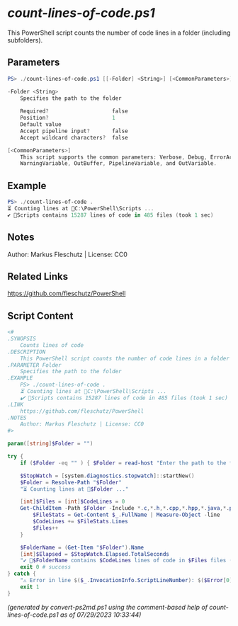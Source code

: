 *count-lines-of-code.ps1*
================

This PowerShell script counts the number of code lines in a folder (including subfolders).

Parameters
----------
```powershell
PS> ./count-lines-of-code.ps1 [[-Folder] <String>] [<CommonParameters>]

-Folder <String>
    Specifies the path to the folder
    
    Required?                    false
    Position?                    1
    Default value                
    Accept pipeline input?       false
    Accept wildcard characters?  false

[<CommonParameters>]
    This script supports the common parameters: Verbose, Debug, ErrorAction, ErrorVariable, WarningAction, 
    WarningVariable, OutBuffer, PipelineVariable, and OutVariable.
```

Example
-------
```powershell
PS> ./count-lines-of-code .
⏳ Counting lines at 📂C:\PowerShell\Scripts ...
✔️ 📂Scripts contains 15287 lines of code in 485 files (took 1 sec)

```

Notes
-----
Author: Markus Fleschutz | License: CC0

Related Links
-------------
https://github.com/fleschutz/PowerShell

Script Content
--------------
```powershell
<#
.SYNOPSIS
	Counts lines of code
.DESCRIPTION
	This PowerShell script counts the number of code lines in a folder (including subfolders).
.PARAMETER Folder
	Specifies the path to the folder
.EXAMPLE
	PS> ./count-lines-of-code .
	⏳ Counting lines at 📂C:\PowerShell\Scripts ...
	✔️ 📂Scripts contains 15287 lines of code in 485 files (took 1 sec)
.LINK
	https://github.com/fleschutz/PowerShell
.NOTES
	Author: Markus Fleschutz | License: CC0
#>

param([string]$Folder = "")

try {
	if ($Folder -eq "" ) { $Folder = read-host "Enter the path to the folder" }

	$StopWatch = [system.diagnostics.stopwatch]::startNew()
	$Folder = Resolve-Path "$Folder"
	"⏳ Counting lines at 📂$Folder ..."

	[int]$Files = [int]$CodeLines = 0
	Get-ChildItem -Path $Folder -Include *.c,*.h,*.cpp,*.hpp,*.java,*.ps1 -Recurse | ForEach-Object {
		$FileStats = Get-Content $_.FullName | Measure-Object -line
		$CodeLines += $FileStats.Lines
		$Files++
	}

	$FolderName = (Get-Item "$Folder").Name
	[int]$Elapsed = $StopWatch.Elapsed.TotalSeconds
	"✔️ 📂$FolderName contains $CodeLines lines of code in $Files files (took $Elapsed sec)" 
	exit 0 # success
} catch {
	"⚠️ Error in line $($_.InvocationInfo.ScriptLineNumber): $($Error[0])"
	exit 1
}
```

*(generated by convert-ps2md.ps1 using the comment-based help of count-lines-of-code.ps1 as of 07/29/2023 10:33:44)*

